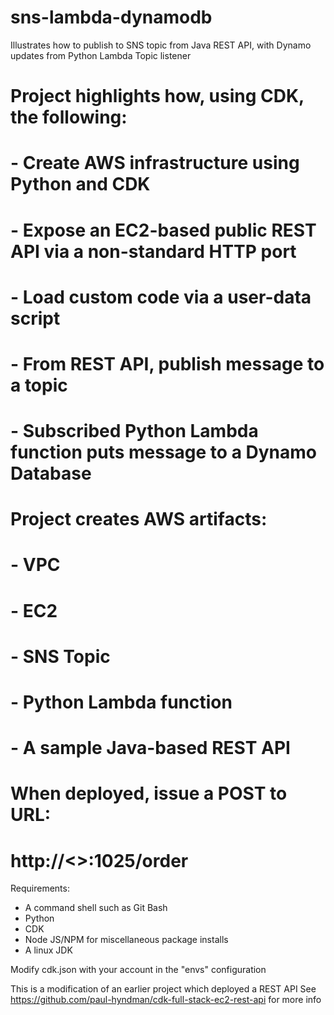 # sns-lambda-dynamodb
Illustrates how to publish to SNS topic from Java REST API, with Dynamo updates from Python Lambda Topic listener

# Project highlights how, using CDK, the following:
#   - Create AWS infrastructure using Python and CDK
#   - Expose an EC2-based public REST API via a non-standard HTTP port
#   - Load custom code via a user-data script
#   - From REST API, publish message to a topic
#   - Subscribed Python Lambda function puts message to a Dynamo Database

# Project creates AWS artifacts:
#  - VPC
#  - EC2
#  - SNS Topic
#  - Python Lambda function
#  - A sample Java-based REST API

# When deployed, issue a POST to URL:
#    http://<<Your public ALB DNS created in EC2 stack>>:1025/order

Requirements:
 - A command shell such as Git Bash
 - Python
 - CDK
 - Node JS/NPM for miscellaneous package installs
 - A linux JDK

Modify cdk.json with your account in the "envs" configuration

This is a modification of an earlier project which deployed a REST API 
See https://github.com/paul-hyndman/cdk-full-stack-ec2-rest-api for more info
